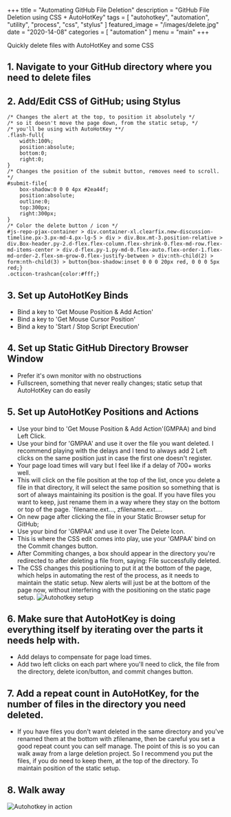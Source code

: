 +++
title = "Automating GitHub File Deletion"
description = "GitHub File Deletion using CSS + AutoHotKey"
tags = [
    "autohotkey",
    "automation",
    "utility",
    "process",
    "css",
    "stylus"
]
featured_image = "/images/delete.jpg"
date = "2020-14-08"
categories = [
    "automation"
]
menu = "main"
+++


Quickly delete files with AutoHotKey and some CSS

## 1. Navigate to your GitHub directory where you need to delete files
## 2. Add/Edit CSS of GitHub; using Stylus
```
/* Changes the alert at the top, to position it absolutely */
/* so it doesn't move the page down, from the static setup, */
/* you'll be using with AutoHotKey **/
.flash-full{
    width:100%;
    position:absolute;
    bottom:0;
    right:0;    
}
/* Changes the position of the submit button, removes need to scroll. */
#submit-file{
    box-shadow:0 0 0 4px #2ea44f;
    position:absolute;
    outline:0;
    top:300px;
    right:300px;
}
/* Color the delete button / icon */
#js-repo-pjax-container > div.container-xl.clearfix.new-discussion-timeline.px-3.px-md-4.px-lg-5 > div > div.Box.mt-3.position-relative > div.Box-header.py-2.d-flex.flex-column.flex-shrink-0.flex-md-row.flex-md-items-center > div.d-flex.py-1.py-md-0.flex-auto.flex-order-1.flex-md-order-2.flex-sm-grow-0.flex-justify-between > div:nth-child(2) > form:nth-child(3) > button{box-shadow:inset 0 0 0 20px red, 0 0 0 5px red;}
.octicon-trashcan{color:#fff;}

```

## 3. Set up AutoHotKey Binds
- Bind a key to 'Get Mouse Position & Add Action'
- Bind a key to 'Get Mouse Cursor Position'
- Bind a key to 'Start / Stop Script Execution'

## 4. Set up Static GitHub Directory Browser Window
- Prefer it's own monitor with no obstructions
- Fullscreen, something that never really changes; static setup that AutoHotKey can do easily

## 5. Set up AutoHotKey Positions and Actions
- Use your bind to 'Get Mouse Position & Add Action'(GMPAA) and bind Left Click.
- Use your bind for 'GMPAA' and use it over the file you want deleted. I recommend playing with the delays and I tend to always add 2 Left clicks on the same position just in case the first one doesn't register. 
- Your page load times will vary but I feel like if a delay of 700+ works well.
- This will click on the file position at the top of the list, once you delete a file in that directory, it will select the same position so something that is sort of always maintaining its position is the goal. If you have files you want to keep, just rename them in a way where they stay on the bottom or top of the page. `filename.ext..., zfilename.ext....
- On new page after clicking the file in your Static Browser setup for GitHub;
- Use your bind for 'GMPAA' and use it over The Delete Icon.
- This is where the CSS edit comes into play, use your 'GMPAA' bind on the Commit changes button.
- After Commiting changes, a box should appear in the directory you're redirected to after deleting a file from, saying: File successfully deleted.
- The CSS changes this positioning to put it at the bottom of the page, which helps in automating the rest of the process, as it needs to maintain the static setup. New alerts will just be at the bottom of the page now, without interfering with the positioning on the static page setup.
![Autohotkey setup](/images/authot.png)

## 6. Make sure that AutoHotKey is doing everything itself by iterating over the parts it needs help with.
- Add delays to compensate for page load times.
- Add two left clicks on each part where you'll need to click, the file from the directory, delete icon/button, and commit changes button.

## 7. Add a repeat count in AutoHotKey, for the number of files in the directory you need deleted. 
- If you have files you don't want deleted in the same directory and you've renamed them at the bottom with zfilename, then be careful you set a good repeat count you can self manage. The point of this is so you can walk away from a large deletion project.
So I recommend you put the files, if you do need to keep them, at the top of the directory. To maintain position of the static setup.

## 8. Walk away
![Autohotkey in action](/images/autohotdely.gif)
